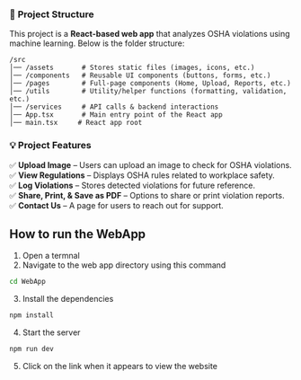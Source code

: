 
### 📂 **Project Structure**
This project is a **React-based web app** that analyzes OSHA violations using machine learning. Below is the folder structure:

```
/src
│── /assets       # Stores static files (images, icons, etc.)
│── /components   # Reusable UI components (buttons, forms, etc.)
│── /pages        # Full-page components (Home, Upload, Reports, etc.)
│── /utils        # Utility/helper functions (formatting, validation, etc.)
│── /services     # API calls & backend interactions
│── App.tsx       # Main entry point of the React app
│── main.tsx     # React app root
```

### **💡 Project Features**
✅ **Upload Image** – Users can upload an image to check for OSHA violations.  
✅ **View Regulations** – Displays OSHA rules related to workplace safety.  
✅ **Log Violations** – Stores detected violations for future reference.  
✅ **Share, Print, & Save as PDF** – Options to share or print violation reports.  
✅ **Contact Us** – A page for users to reach out for support.  

## How to run the WebApp

1. Open a termnal 
2. Navigate to the web app directory using this command 

```sh
cd WebApp
```

3. Install the dependencies 

```sh
npm install
```

4. Start the server 

```sh
npm run dev
```

5. Click on the link when it appears to view the website